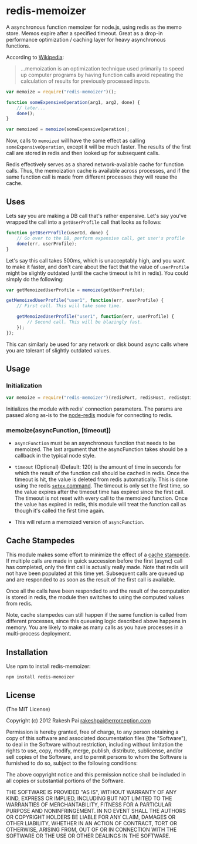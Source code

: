 redis-memoizer
===

A asynchronous function memoizer for node.js, using redis as the memo store. Memos expire after a specified timeout. Great as a drop-in performance optimization / caching layer for heavy asynchronous functions.

According to [Wikipedia](http://en.wikipedia.org/wiki/Memoization):
> ...memoization is an optimization technique used primarily to speed up computer programs by having function calls avoid repeating the calculation of results for previously processed inputs.

```javascript
var memoize = require("redis-memoizer")();

function someExpensiveOperation(arg1, arg2, done) {
	// later...
	done();
}

var memoized = memoize(someExpensiveOperation);
```

Now, calls to `memoized` will have the same effect as calling `someExpensiveOperation`, except it will be much faster. The results of the first call are stored in redis and then looked up for subsequent calls.

Redis effectively serves as a shared network-available cache for function calls. Thus, the memoization cache is available across processes, and if the same function call is made from different processes they will reuse the cache.

## Uses

Lets say you are making a DB call that's rather expensive. Let's say you've wrapped the call into a `getUserProfile` call that looks as follows:

```javascript
function getUserProfile(userId, done) {
	// Go over to the DB, perform expensive call, get user's profile
	done(err, userProfile);
}
```

Let's say this call takes 500ms, which is unacceptably high, and you want to make it faster, and don't care about the fact that the value of `userProfile` might be slightly outdated (until the cache timeout is hit in redis). You could simply do the following:

```javascript
var getMemoizedUserProfile = memoize(getUserProfile);

getMemoizedUserProfile("user1", function(err, userProfile) {
	// First call. This will take some time.

	getMemoizedUserProfile("user1", function(err, userProfile) {
		// Second call. This will be blazingly fast.
	});
});

```

This can similarly be used for any network or disk bound async calls where you are tolerant of slightly outdated values.

## Usage

### Initialization
```javascript
var memoize = require("redis-memoizer")(redisPort, redisHost, redisOptions);
```

Initializes the module with redis' connection parameters. The params are passed along as-is to the [node-redis](https://github.com/mranney/node_redis#rediscreateclientport-host-options) module for connecting to redis.

### memoize(asyncFunction, [timeout])

* `asyncFunction` must be an asynchronous function that needs to be memoized. The last argument that the asyncFunction takes should be a callback in the typical node style.

* `timeout` (Optional) (Default: 120) is the amount of time in seconds for which the result of the function call should be cached in redis. Once the timeout is hit, the value is deleted from redis automatically. This is done using the redis [`setex` command](http://redis.io/commands/setex). The timeout is only set the first time, so the value expires after the timeout time has expired since the first call. The timeout is not reset with every call to the memoized function. Once the value has expired in redis, this module will treat the function call as though it's called the first time again.

* This will return a memoized version of `asyncFunction`.


## Cache Stampedes

This module makes some effort to minimize the effect of a [cache stampede](http://en.wikipedia.org/wiki/Cache_stampede). If multiple calls are made in quick succession before the first (async) call has completed, only the first call is actually really made. Note that redis will not have been populated at this time yet. Subsequent calls are queued up and are responded to as soon as the result of the first call is available.

Once all the calls have been responded to and the result of the computation is stored in redis, the module then switches to using the computed values from redis.

Note, cache stampedes can still happen if the same function is called from different processes, since this queueing logic described above happens in memory. You are likely to make as many calls as you have processes in a multi-process deployment.

## Installation

Use npm to install redis-memoizer:
```
npm install redis-memoizer
```

## License

(The MIT License)

Copyright (c) 2012 Rakesh Pai <rakeshpai@errorception.com>

Permission is hereby granted, free of charge, to any person obtaining a copy of this software and associated documentation files (the "Software"), to deal in the Software without restriction, including without limitation the rights to use, copy, modify, merge, publish, distribute, sublicense, and/or sell copies of the Software, and to permit persons to whom the Software is furnished to do so, subject to the following conditions:

The above copyright notice and this permission notice shall be included in all copies or substantial portions of the Software.

THE SOFTWARE IS PROVIDED "AS IS", WITHOUT WARRANTY OF ANY KIND, EXPRESS OR IMPLIED, INCLUDING BUT NOT LIMITED TO THE WARRANTIES OF MERCHANTABILITY, FITNESS FOR A PARTICULAR PURPOSE AND NONINFRINGEMENT. IN NO EVENT SHALL THE AUTHORS OR COPYRIGHT HOLDERS BE LIABLE FOR ANY CLAIM, DAMAGES OR OTHER LIABILITY, WHETHER IN AN ACTION OF CONTRACT, TORT OR OTHERWISE, ARISING FROM, OUT OF OR IN CONNECTION WITH THE SOFTWARE OR THE USE OR OTHER DEALINGS IN THE SOFTWARE.
